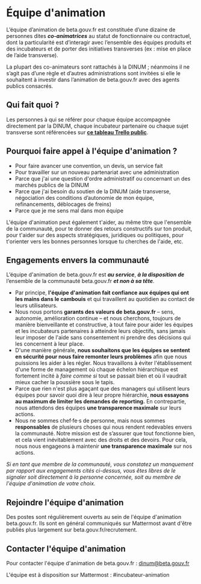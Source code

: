 # Équipe d'animation

L’équipe d’animation de beta.gouv.fr est constituée d’une dizaine de personnes dites _**co-animatrices**_ au statut de fonctionnaire ou contractuel, dont la particularité est d’interagir avec l’ensemble des équipes produits et des incubateurs et de porter des initiatives transverses \(ex : mise en place de l’aide transverse\).

La plupart des co-animateurs sont rattachés à la DINUM ; néanmoins il ne s’agit pas d’une règle et d’autres administrations sont invitées si elle le souhaitent à investir dans l’animation de beta.gouv.fr avec des agents publics consacrés.

## Qui fait quoi ?

Les personnes à qui se référer pour chaque équipe accompagnée directement par la DINUM, chaque incubateur partenaire ou chaque sujet transverse sont référencées sur [**ce tableau Trello public**](https://trello.com/b/4w0gzvMF/betagouvfr-r%C3%A9f%C3%A9rentes).

## Pourquoi faire appel à l'équipe d'animation ?

* Pour faire avancer une convention, un devis, un service fait
* Pour travailler sur un nouveau partenariat avec une administration
* Parce que j'ai une question d'ordre administratif ou concernant un des marchés publics de la DINUM
* Parce que j'ai besoin du soutien de la DINUM \(aide transverse, négociation des conditions d’autonomie de mon équipe, refinancements, déblocages de freins\)
* Parce que je me sens mal dans mon équipe

L'équipe d'animation peut également t'aider, au même titre que l'ensemble de la communauté, pour te donner des retours constructifs sur ton produit, pour t'aider sur des aspects stratégiques, juridiques ou politiques, pour t'orienter vers les bonnes personnes lorsque tu cherches de l'aide, etc.

## Engagements envers la communauté

L’équipe d'animation de beta.gouv.fr est _**au service**_, _**à la disposition de**_ l’ensemble de la communauté beta.gouv.fr _**et non à sa tête**_.

* Par principe, **l'équipe d'animation fait confiance aux équipes qui ont les mains dans le cambouis** et qui travaillent au quotidien au contact de leurs utilisateurs.
* Nous nous portons **garants des valeurs de beta.gouv.fr** – sens, autonomie, amélioration continue – et nous cherchons, toujours de manière bienveillante et constructive, à tout faire pour aider les équipes et les incubateurs partenaires à atteindre leurs objectifs, sans jamais leur imposer de l'aide sans consentement ni prendre des décisions qui les concernent à leur place.
* D'une manière générale, **nous souhaitons que les équipes se sentent en sécurité pour nous faire remonter leurs problèmes** afin que nous puissions les aider à les régler. Nous travaillons à éviter l'établissement d'une forme de management où chaque échelon hiérarchique est fortement incité à _faire comme si_ tout se passait bien et où il vaudrait mieux cacher la poussière sous le tapis.
* Parce que rien n'est plus agaçant que des managers qui utilisent leurs équipes pour savoir quoi dire à leur propre hiérarchie, **nous essayons au maximum de limiter les demandes de reporting.** En contrepartie, nous attendons des équipes **une transparence maximale** sur leurs actions.
* Nous ne sommes chef·fe·s de personne, mais nous sommes **responsables** de plusieurs choses qui nous rendent redevables envers la communauté. Notre mission est de s’assurer que tout fonctionne bien, et cela vient inévitablement avec des droits et des devoirs. Pour cela, nous nous engageons à maintenir **une transparence maximale** sur nos actions.

_Si en tant que membre de la communauté, vous constatez un manquement par rapport aux engagements cités ci-dessus, vous êtes libres de le signaler soit directement à la personne concernée, soit au membre de l'équipe d'animation de votre choix._

## Rejoindre l'équipe d'animation

Des postes sont régulièrement ouverts au sein de l'équipe d'animation beta.gouv.fr. Ils sont en général communiqués sur Mattermost avant d'être publiés plus largement sur beta.gouv.fr/recrutement.

## Contacter l'équipe d'animation

Pour contacter l'équipe d'animation de beta.gouv.fr : dinum@beta.gouv.fr

L'équipe est à disposition sur Mattermost : \#incubateur-animation

